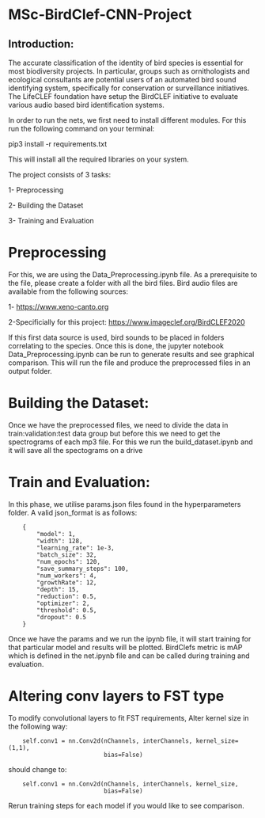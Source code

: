 # MSc-BirdClef-CNN-Project

## Introduction:
The accurate classification of the identity  of bird species is essential for most biodiversity projects.
In particular, groups such as ornithologists and ecological consultants are potential users of an automated bird sound identifying system, specifically for conservation or surveillance initiatives. The LifeCLEF foundation have setup the BirdCLEF initiative to evaluate various audio based bird identification systems.

In order to run the nets, we first need to install different modules. For this run the following command on your terminal:

pip3 install -r requirements.txt

This will install all the required libraries on your system. 

The project consists of 3 tasks:

1- Preprocessing

2- Building the Dataset

3- Training and Evaluation

# Preprocessing
For this, we are using the Data_Preprocessing.ipynb file. As a prerequisite to the file, please create a folder with all the bird files.
Bird audio files are available from the following sources:

1- https://www.xeno-canto.org

2-Specificially for this project: https://www.imageclef.org/BirdCLEF2020

If this first data source is used, bird sounds to be placed in folders correlating to the species.
Once this is done,  the jupyter notebook Data_Preprocessing.ipynb can be run to generate results and see graphical comparison.
This will run the file and produce the preprocessed files in an output folder.

# Building the Dataset:
Once we have the preprocessed files, we need to divide the data in train:validation:test data group but before this we need to get the spectrograms of each mp3 file. For this we run the build_dataset.ipynb and it will save all the spectograms on a drive

# Train and Evaluation:
In this phase, we utilise params.json files found in the hyperparameters folder.
A valid json_format is as follows:
        
        {
            "model": 1,
            "width": 128,
            "learning_rate": 1e-3,
            "batch_size": 32,
            "num_epochs": 120,
            "save_summary_steps": 100,
            "num_workers": 4,
            "growthRate": 12, 
            "depth": 15, 
            "reduction": 0.5,
            "optimizer": 2,
            "threshold": 0.5,
            "dropout": 0.5
        }

Once we have the params and we run the ipynb file, it will start training for that particular model and results will be plotted.
BirdClefs metric is mAP which is defined in the net.ipynb file and can be called during training and evaluation.

# Altering conv layers to FST type
To modify convolutional layers to fit FST requirements, Alter kernel size in the following way:

        self.conv1 = nn.Conv2d(nChannels, interChannels, kernel_size=(1,1),
                               bias=False)

should change to:

        self.conv1 = nn.Conv2d(nChannels, interChannels, kernel_size,
                               bias=False)

Rerun training steps for each model if you would like to see comparison.



